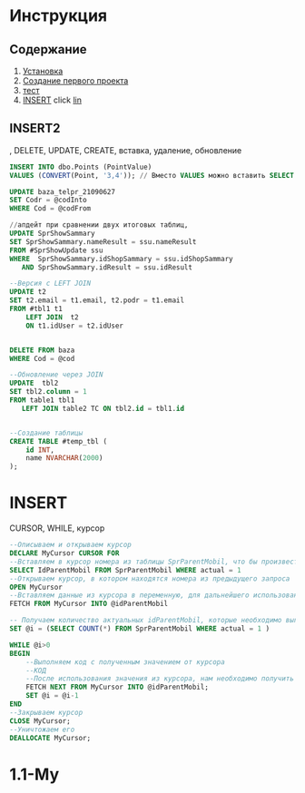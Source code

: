 Инструкция
========================
Содержание
-------------------------
1. [Установка](https://github.com/alexma7/SQL/wiki/INSERT,-DELETE,-UPDATE,-CREATE,-%D0%B2%D1%81%D1%82%D0%B0%D0%B2%D0%BA%D0%B0,-%D1%83%D0%B4%D0%B0%D0%BB%D0%B5%D0%BD%D0%B8%D0%B5,-%D0%BE%D0%B1%D0%BD%D0%BE%D0%B2%D0%BB%D0%B5%D0%BD%D0%B8%D0%B5)
2. [Создание первого проекта](#Создание-первого-проекта)
3. [тест](test)
4. [INSERT](#INSERT) 
click [lin](#1.1-My)

## INSERT2
, DELETE, UPDATE, CREATE, вставка, удаление, обновление
```SQL
INSERT INTO dbo.Points (PointValue) 
VALUES (CONVERT(Point, '3,4')); // Вместо VALUES можно вставить SELECT

UPDATE baza_telpr_21090627
SET Codr = @codInto
WHERE Cod = @codFrom

//апдейт при сравнении двух итоговых таблиц, 	
UPDATE SprShowSammary 
SET SprShowSammary.nameResult = ssu.nameResult
FROM #SprShowUpdate ssu
WHERE  SprShowSammary.idShopSammary = ssu.idShopSammary 
   AND SprShowSammary.idResult = ssu.idResult 

--Версия с LEFT JOIN 
UPDATE t2
SET t2.email = t1.email, t2.podr = t1.email 
FROM #tbl1 t1
    LEFT JOIN  t2
	ON t1.idUser = t2.idUser


DELETE FROM baza
WHERE Cod = @cod

--Обновление через JOIN
UPDATE  tbl2
SET tbl2.column = 1
FROM table1 tbl1
   LEFT JOIN table2 TC ON tbl2.id = tbl1.id


--Создание таблицы
CREATE TABLE #temp_tbl (
    id INT,
    name NVARCHAR(2000)
);
```

# INSERT
 CURSOR, WHILE, курсор
```SQL
--Описываем и открываем курсор
DECLARE MyCursor CURSOR FOR
--Вставляем в курсор номера из таблицы SprParentMobil, что бы произвести их перечисление в последующих операциях
SELECT IdParentMobil FROM SprParentMobil WHERE actual = 1
--Открываем курсор, в котором находятся номера из предыдущего запроса
OPEN MyCursor
--Вставляем данные из курсора в переменную, для дальнейшего использования
FETCH FROM MyCursor INTO @idParentMobil

-- Получаем количество актуальных idParentMobil, которые необходимо выгружать
SET @i = (SELECT COUNT(*) FROM SprParentMobil WHERE actual = 1 )  

WHILE @i>0
BEGIN
	--Выполняем код с полученным значением от курсора
	--КОД
	--После использования значения из курсора, нам необходимо получить следующее, для этого используется следующая строка
	FETCH NEXT FROM MyCursor INTO @idParentMobil;
	SET @i = @i-1
END
--Закрываем курсор
CLOSE MyCursor; 
--Уничтожаем его
DEALLOCATE MyCursor;
```



# 1.1-My
